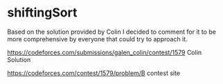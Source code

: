 # shiftingSort

Based on the solution provided by Colin I decided to comment
for it to be more comprehensive by everyone that could try
to approach it.

https://codeforces.com/submissions/galen_colin/contest/1579 Colin Solution

https://codeforces.com/contest/1579/problem/B  contest site

